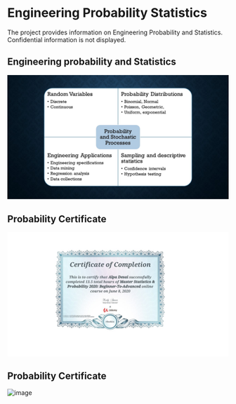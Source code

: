 # Engineering Probability Statistics

The project provides information on Engineering Probability and Statistics. Confidential information is not displayed.

## Engineering probability and Statistics
![image](Probability.jpg)

## Probability Certificate
![image](ProbabilityCertificateI.jpg)

## Probability Certificate
![image](ProbabilityCertificateII.jpg)
